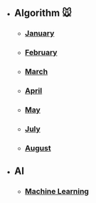 - **<h2>Algorithm 🐭</h2>**

  - ### [January](/TIL/Algorithm/2020_01/README.md)
  - ### [February](/TIL/Algorithm/2020_02/README.md)
  - ### [March](/TIL/Algorithm/2020_03/README.md)
  - ### [April](/TIL/Algorithm/2020_04/README.md)
  - ### [May](/TIL/Algorithm/2020_05/README.md)
  - ### [July](/TIL/Algorithm/2020_07/README.md)
  - ### [August](/TIL/Algorithm/2020_08/README.md)

- **<h2>AI</h2>**
  - ### [Machine Learning](/TIL/AI/2020_08/Chapter1.md)
